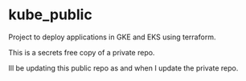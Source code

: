 # kube_public

Project to deploy applications in GKE and EKS using terraform.

This is a secrets free copy of a private repo.

Ill be updating this public repo as and when I update the private repo.
